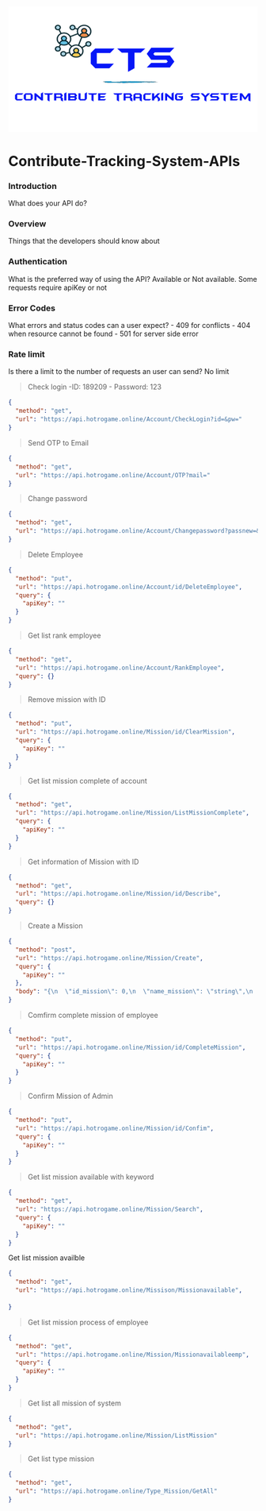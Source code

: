 ![Ref a model](../assets/images/logo.png) 
# Contribute-Tracking-System-APIs 
### **Introduction** 
What does your API do? 
### **Overview** 
Things that the developers should know about 
### **Authentication**
 What is the preferred way of using the API? Available or Not available. Some requests require apiKey or not 
### **Error Codes** 
What errors and status codes can a user expect? - 409 for conflicts - 404 when resource cannot be found - 501 for server side error 
### **Rate limit** 
Is there a limit to the number of requests an user can send? No limit 
>Check login -ID: 189209 - Password: 123
```json http
{
  "method": "get",
  "url": "https://api.hotrogame.online/Account/CheckLogin?id=&pw="
}
```
>Send OTP to Email 
```json http
{
  "method": "get",
  "url": "https://api.hotrogame.online/Account/OTP?mail="
}
```
> Change password
```json http
{
  "method": "get",
  "url": "https://api.hotrogame.online/Account/Changepassword?passnew=&apiKey="
}
```
> Delete Employee
```json http
{
  "method": "put",
  "url": "https://api.hotrogame.online/Account/id/DeleteEmployee",
  "query": {
    "apiKey": ""
  }
}
```
> Get list rank employee
```json http
{
  "method": "get",
  "url": "https://api.hotrogame.online/Account/RankEmployee",
  "query": {}
}
```
> Remove mission with ID
```json http
{
  "method": "put",
  "url": "https://api.hotrogame.online/Mission/id/ClearMission",
  "query": {
    "apiKey": ""
  }
}
```
> Get list mission complete of account
```json http
{
  "method": "get",
  "url": "https://api.hotrogame.online/Mission/ListMissionComplete",
  "query": {
    "apiKey": ""
  }
}
```
> Get information of Mission with ID
```json http
{
  "method": "get",
  "url": "https://api.hotrogame.online/Mission/id/Describe",
  "query": {}
}
```
> Create a Mission
```json http
{
  "method": "post",
  "url": "https://api.hotrogame.online/Mission/Create",
  "query": {
    "apiKey": ""
  },
  "body": "{\n  \"id_mission\": 0,\n  \"name_mission\": \"string\",\n  \"Stardate\": \"string\",\n  \"point\": 0,\n  \"exprie\": 0,\n  \"describe\": \"string\",\n  \"status\": true,\n  \"count\": 0,\n  \"id_type\": 0,\n  \"id_employee\": \"string\"\n}"
}
```
> Comfirm complete mission of employee
```json http
{
  "method": "put",
  "url": "https://api.hotrogame.online/Mission/id/CompleteMission",
  "query": {
    "apiKey": ""
  }
}
```
> Confirm Mission of Admin
```json http
{
  "method": "put",
  "url": "https://api.hotrogame.online/Mission/id/Confim",
  "query": {
    "apiKey": ""
  }
}
```
> Get list mission available with keyword
```json http
{
  "method": "get",
  "url": "https://api.hotrogame.online/Mission/Search",
  "query": {
    "apiKey": ""
  }
}
```
Get list mission availble
```json http
{
  "method": "get",
  "url": "https://api.hotrogame.online/Missison/Missionavailable",

}
```
> Get list mission process of employee
```json http
{
  "method": "get",
  "url": "https://api.hotrogame.online/Mission/Missionavailableemp",
  "query": {
    "apiKey": ""
  }
}
```
> Get list all mission of system
```json http
{
  "method": "get",
  "url": "https://api.hotrogame.online/Mission/ListMission"
}
```
> Get list type mission
```json http
{
  "method": "get",
  "url": "https://api.hotrogame.online/Type_Mission/GetAll"
}
```


